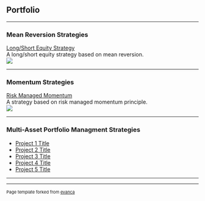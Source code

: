 ## Portfolio

---

### Mean Reversion Strategies

[Long/Short Equity Strategy](strategy1.html)<br>
A long/short equity strategy based on mean reversion.<br>
<img src="images/dummy_thumbnail.jpg?raw=true"/>

---

### Momentum Strategies
[Risk Managed Momentum](strategy2.html)<br>
A strategy based on risk managed momentum principle.<br>
<img src="images/dummy_thumbnail.jpg?raw=true"/>

---

### Multi-Asset Portfolio Managment Strategies

- [Project 1 Title](http://example.com/)
- [Project 2 Title](http://example.com/)
- [Project 3 Title](http://example.com/)
- [Project 4 Title](http://example.com/)
- [Project 5 Title](http://example.com/)

---




---
<p style="font-size:11px">Page template forked from <a href="https://github.com/evanca/quick-portfolio">evanca</a></p>
<!-- Remove above link if you don't want to attibute -->

